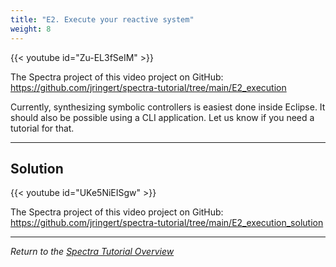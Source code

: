 ```yaml
---
title: "E2. Execute your reactive system"
weight: 8
---
```



{{< youtube id="Zu-EL3fSeIM" >}}

The Spectra project of this video project on GitHub: https://github.com/jringert/spectra-tutorial/tree/main/E2_execution

Currently, synthesizing symbolic controllers is easiest done inside Eclipse. It should also be possible using a CLI application. Let us know if you need a tutorial for that.

---

## Solution

{{< youtube id="UKe5NiEISgw" >}}

The Spectra project of this video project on GitHub: https://github.com/jringert/spectra-tutorial/tree/main/E2_execution_solution


---

*Return to the [Spectra Tutorial Overview](/gse/tutorials/spectra/)*
